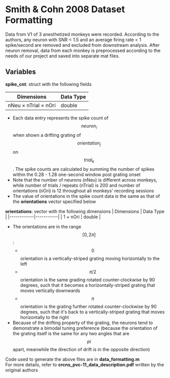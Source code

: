 # Smith & Cohn 2008 Dataset Formatting

Data from V1 of 3 anesthetized monkeys were recorded. According to the authors, any neuron with SNR < 1.5 and an average firing rate < 1 spike/second are removed and excluded from downstream analysis. After neuron removal, data from each monkey is preprocessed according to the needs of our project and saved into separate mat files. 

## Variables
**spike_cnt**: struct with the following fields

| Dimensions           | Data Type |
|----------------------|-----------|
| nNeu × nTrial × nOri | double    |

- Each data entry represents the spike count of $$neuron_i$$ when shown a drifting grating of $$orientation_j$$ on $$trial_k$$. The spike counts are calculated by summing the number of spikes within the 0.28 - 1.28 one-second window post grating onset
- Note that the number of neurons (nNeu) is different across monkeys, while number of trials / repeats (nTrial) is 200 and number of orientations (nOri) is 12 throughout all monkeys' recording sessions
- The value of orientations in the spike count data is the same as that of the **orientations** vector specified below

**orientations**: vector with the following dimensions 
| Dimensions | Data Type |
|------------|-----------|
| 1 × nOri   | double    |

- The orientations are in the range $$[0,2\pi]$$:
  - $$0$$ orientation is a vertically-striped grating moving horizontally to the left
  - $$\pi/2$$ orientation is the same grading rotated counter-clockwise by 90 degrees, such that it becomes a horizontally-striped grating that moves vertically downwards
  - $$\pi$$ orientation is the grating further rotated counter-clockwise by 90 degrees, such that it's back to a vertically-striped grating that moves horizontally to the right
- Because of the drifting property of the grating, the neurons tend to demonstrate a bimodal tuning preference (because the orientation of the grating itself is the same for any two angles that are $$pi$$ apart, meanwhile the direction of drift is in the opposite direction)

Code used to generate the above files are in **data_formatting.m** </br>
For more details, refer to **crcns_pvc-11_data_description.pdf** written by the original authors
